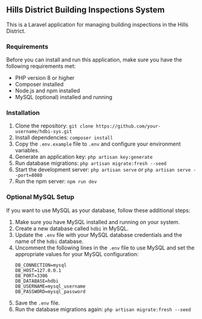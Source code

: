 ## Hills District Building Inspections System

This is a Laravel application for managing building inspections in the Hills District.

### Requirements

Before you can install and run this application, make sure you have the following requirements met:

-   PHP version 8 or higher
-   Composer installed
-   Node.js and npm installed
-   MySQL (optional) installed and running

### Installation

1. Clone the repository: `git clone https://github.com/your-username/hdbi-sys.git`
2. Install dependencies: `composer install`
3. Copy the `.env.example` file to `.env` and configure your environment variables.
4. Generate an application key: `php artisan key:generate`
5. Run database migrations: `php artisan migrate:fresh --seed`
6. Start the development server: `php artisan serve` or `php artisan serve --port=8080`
7. Run the npm server: `npm run dev`

### Optional MySQL Setup

If you want to use MySQL as your database, follow these additional steps:

1. Make sure you have MySQL installed and running on your system.
2. Create a new database called `hdbi` in MySQL.
3. Update the `.env` file with your MySQL database credentials and the name of the `hdbi` database.
4. Uncomment the following lines in the `.env` file to use MySQL and set the appropriate values for your MySQL configuration:
    ```
    DB_CONNECTION=mysql
    DB_HOST=127.0.0.1
    DB_PORT=3306
    DB_DATABASE=hdbi
    DB_USERNAME=mysql_username
    DB_PASSWORD=mysql_password
    ```
5. Save the `.env` file.
6. Run the database migrations again: `php artisan migrate:fresh --seed`
